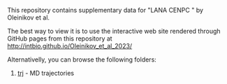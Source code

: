 This repository contains supplementary data for 
"LANA CENPC " by Oleinikov et al.

The best way to view it is to use the interactive web site rendered through GitHub pages from this repository at http://intbio.github.io/Oleinikov_et_al_2023/

Alternativelly, you can browse the following folders:
1. [trj](trj) - MD trajectories


